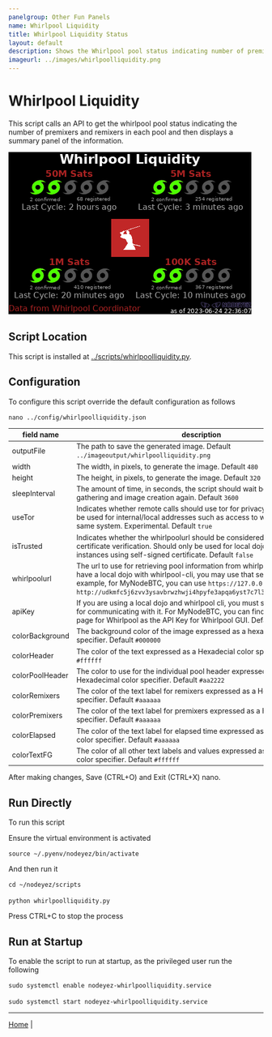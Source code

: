 ```yaml
---
panelgroup: Other Fun Panels
name: Whirlpool Liquidity
title: Whirlpool Liquidity Status
layout: default
description: Shows the Whirlpool pool status indicating number of premixers and remixers in each pool
imageurl: ../images/whirlpoolliquidity.png
---
```


# Whirlpool Liquidity

This script calls an API to get the whirlpool pool status indicating the number
of premixers and remixers in each pool and then displays a summary panel of
the information.

![sample whirlpool liquidity display](../images/whirlpoolliquidity.png)

## Script Location

This script is installed at
[../scripts/whirlpoolliquidity.py](../scripts/whirlpoolliquidity.py).

## Configuration

To configure this script override the default configuration as follows

```shell
nano ../config/whirlpoolliquidity.json
```

| field name | description |
| --- | --- |
| outputFile | The path to save the generated image. Default `../imageoutput/whirlpoolliquidity.png` |
| width | The width, in pixels, to generate the image. Default `480` |
| height | The height, in pixels, to generate the image. Default `320` |
| sleepInterval | The amount of time, in seconds, the script should wait before data gathering and image creation again. Default `3600` |
| useTor | Indicates whether remote calls should use tor for privacy. This should not be used for internal/local addresses such as access to whirlpool cli on same system. Experimental. Default `true` |
| isTrusted | Indicates whether the whirlpoolurl should be considered trusted and skip certificate verification. Should only be used for local dojo and whirlpool cli instances using self-signed certificate. Default `false` |
| whirlpoolurl | The url to use for retrieving pool information from whirlpool instance. If you have a local dojo with whirlpool-cli, you may use that server here.  For example, for MyNodeBTC, you can use `https://127.0.0.1:8899`.  Default: `http://udkmfc5j6zvv3ysavbrwzhwji4hpyfe3apqa6yst7c7l32mygf65g4ad.onion` |
| apiKey | If you are using a local dojo and whirlpool cli, you must specify the apiKey for communicating with it.  For MyNodeBTC, you can find this on the info page for Whirlpool as the API Key for Whirlpool GUI. Default _none_ |
| colorBackground | The background color of the image expressed as a hexadecimal color specifier. Default `#000000` |
| colorHeader | The color of the text expressed as a Hexadecial color specifier. Default `#ffffff` |
| colorPoolHeader | The color to use for the individual pool header expressed as a Hexadecimal color specifier. Default `#aa2222` |
| colorRemixers | The color of the text label for remixers expressed as a Hexadecimal color specifier. Default `#aaaaaa` |
| colorPremixers | The color of the text label for premixers expressed as a Hexadecimal color specifier. Default `#aaaaaa` |
| colorElapsed | The color of the text label for elapsed time expressed as a Hexadecimal color specifier. Default `#aaaaaa` |
| colorTextFG | The color of all other text labels and values expressed as a Hexadecimal color specifier. Default `#ffffff` |

After making changes, Save (CTRL+O) and Exit (CTRL+X) nano.

## Run Directly

To run this script

Ensure the virtual environment is activated

```shell
source ~/.pyenv/nodeyez/bin/activate
```

And then run it

```shell
cd ~/nodeyez/scripts

python whirlpoolliquidity.py
```

Press CTRL+C to stop the process

## Run at Startup

To enable the script to run at startup, as the privileged user run the following

```shell
sudo systemctl enable nodeyez-whirlpoolliquidity.service

sudo systemctl start nodeyez-whirlpoolliquidity.service
```


---

[Home](../) | 

